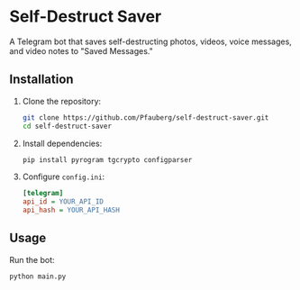 # Self-Destruct Saver

A Telegram bot that saves self-destructing photos, videos, voice messages, and video notes to "Saved Messages."

## Installation

1. Clone the repository:
   ```bash
   git clone https://github.com/Pfauberg/self-destruct-saver.git
   cd self-destruct-saver
   ```
2. Install dependencies:
   ```bash
   pip install pyrogram tgcrypto configparser
   ```
3. Configure `config.ini`:
   ```ini
   [telegram]
   api_id = YOUR_API_ID
   api_hash = YOUR_API_HASH
   ```

## Usage

Run the bot:
```bash
python main.py
```
